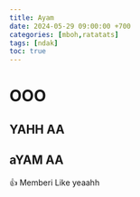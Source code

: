 ```yaml
---
title: Ayam
date: 2024-05-29 09:00:00 +700
categories: [mboh,ratatats]
tags: [ndak]
toc: true
---
```


# OOO

## YAHH AA

## aYAM AA

👍 Memberi Like
yeaahh
